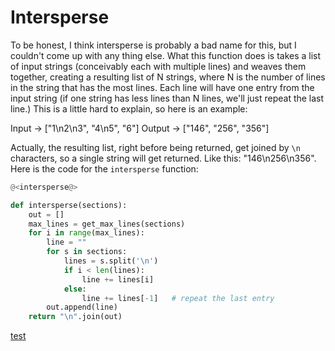 # Intersperse

To be honest, I think intersperse is probably a bad name for this, but I couldn't come up with any thing else. What this function does is takes a list of input strings (conceivably each with multiple lines) and weaves them together, creating a resulting list of N strings, where N is the number of lines in the string that has the most lines. Each line will have one entry from the input string (if one string has less lines than N lines, we'll just repeat the last line.) This is a little hard to explain, so here is an example:

Input -> ["1\n2\n3", "4\n5", "6"]
Output -> ["146", "256", "356"]

Actually, the resulting list, right before being returned, get joined by `\n` characters, so a single string will get returned. Like this: "146\n256\n356". Here is the code for the `intersperse` function:

```python {name=funcs}
@<intersperse@>
```

```python {name=intersperse}
def intersperse(sections):
    out = []
    max_lines = get_max_lines(sections)
    for i in range(max_lines):
        line = ""
        for s in sections:
            lines = s.split('\n')
            if i < len(lines):
                line += lines[i]
            else:
                line += lines[-1]   # repeat the last entry
        out.append(line)
    return "\n".join(out)
```

[test](intersperse_test.o.md)
